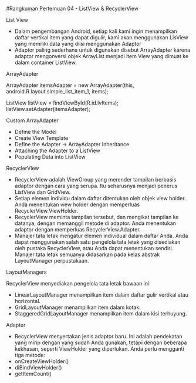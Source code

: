 #Rangkuman Pertemuan 04 - ListView & RecyclerView


List View

- Dalam pengembangan Android, setiap kali kami ingin menampilkan daftar vertikal item yang dapat digulir, kami akan menggunakan LisView yang memiliki data yang diisi menggunakan Adaptor
- Adaptor paling sederhana untuk digunakan disebut ArrayAdapter karena adaptor mengonversi objek ArrayList menjadi item View yang dimuat ke dalam container ListView.

ArrayAdapter

ArrayAdapter<String> itemsAdapter = 
    new ArrayAdapter<String>(this, android.R.layout.simple_list_item_1, items);

ListView listView = findViewById(R.id.lvItems);
listView.setAdapter(itemsAdapter);

Custom ArrayAdapter

- Define the Model
- Create View Template
- Define the Adapter -> ArrayAdapter Inheritance
- Attaching the Adapter to a ListView
- Populating Data into ListView

RecyclerView

- RecyclerView adalah ViewGroup yang merender tampilan berbasis adaptor dengan cara yang serupa. Itu seharusnya menjadi penerus ListView dan GridView.
- Setiap elemen individu dalam daftar ditentukan oleh objek view holder. Anda menentukan view holder dengan memperluas RecyclerView.ViewHolder.
- RecyclerView meminta tampilan tersebut, dan mengikat tampilan ke datanya, dengan memanggil metode di adaptor. Anda menentukan adaptor dengan memperluas RecyclerView.Adapter.
- Manajer tata letak mengatur elemen individual dalam daftar Anda. Anda dapat menggunakan salah satu pengelola tata letak yang disediakan oleh pustaka RecyclerView, atau Anda dapat menentukan sendiri. Manajer tata letak semuanya didasarkan pada kelas abstrak LayoutManager perpustakaan.

LayoutManagers

RecyclerView menyediakan pengelola tata letak bawaan ini:
- LinearLayoutManager menampilkan item dalam daftar gulir vertikal atau horizontal.
- GridLayoutManager menampilkan item dalam kotak.
- StaggeredGridLayoutManager menampilkan item dalam kisi terhuyung.

Adapter

- RecyclerView menyertakan jenis adaptor baru. Ini adalah pendekatan yang mirip dengan yang sudah Anda gunakan, tetapi dengan beberapa kekhasan, seperti ViewHolder yang diperlukan.
Anda perlu mengganti tiga metode:
- onCreateViewHolder()
- diBindViewHolder()
- getItemCount()
